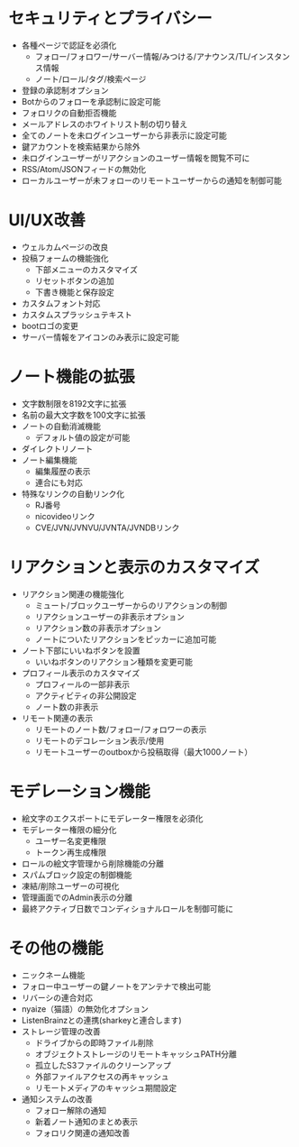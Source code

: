 # セキュリティとプライバシー
- 各種ページで認証を必須化
  - フォロー/フォロワー/サーバー情報/みつける/アナウンス/TL/インスタンス情報
  - ノート/ロール/タグ/検索ページ
- 登録の承認制オプション
- Botからのフォローを承認制に設定可能
- フォロリクの自動拒否機能
- メールアドレスのホワイトリスト制の切り替え
- 全てのノートを未ログインユーザーから非表示に設定可能
- 鍵アカウントを検索結果から除外
- 未ログインユーザーがリアクションのユーザー情報を閲覧不可に
- RSS/Atom/JSONフィードの無効化
- ローカルユーザーが未フォローのリモートユーザーからの通知を制御可能

# UI/UX改善
- ウェルカムページの改良
- 投稿フォームの機能強化
  - 下部メニューのカスタマイズ
  - リセットボタンの追加
  - 下書き機能と保存設定
- カスタムフォント対応
- カスタムスプラッシュテキスト
- bootロゴの変更
- サーバー情報をアイコンのみ表示に設定可能

# ノート機能の拡張
- 文字数制限を8192文字に拡張
- 名前の最大文字数を100文字に拡張
- ノートの自動消滅機能
  - デフォルト値の設定が可能
- ダイレクトリノート
- ノート編集機能
  - 編集履歴の表示
  - 連合にも対応
- 特殊なリンクの自動リンク化
  - RJ番号
  - nicovideoリンク
  - CVE/JVN/JVNVU/JVNTA/JVNDBリンク

# リアクションと表示のカスタマイズ
- リアクション関連の機能強化
  - ミュート/ブロックユーザーからのリアクションの制御
  - リアクションユーザーの非表示オプション
  - リアクション数の非表示オプション
  - ノートについたリアクションをピッカーに追加可能
- ノート下部にいいねボタンを設置
  - いいねボタンのリアクション種類を変更可能
- プロフィール表示のカスタマイズ
  - プロフィールの一部非表示
  - アクティビティの非公開設定
  - ノート数の非表示
- リモート関連の表示
  - リモートのノート数/フォロー/フォロワーの表示
  - リモートのデコレーション表示/使用
  - リモートユーザーのoutboxから投稿取得（最大1000ノート）

# モデレーション機能
- 絵文字のエクスポートにモデレーター権限を必須化
- モデレーター権限の細分化
  - ユーザー名変更権限
  - トークン再生成権限
- ロールの絵文字管理から削除機能の分離
- スパムブロック設定の制御機能
- 凍結/削除ユーザーの可視化
- 管理画面でのAdmin表示の分離
- 最終アクティブ日数でコンディショナルロールを制御可能に

# その他の機能
- ニックネーム機能
- フォロー中ユーザーの鍵ノートをアンテナで検出可能
- リバーシの連合対応
- nyaize（猫語）の無効化オプション
- ListenBrainzとの連携(sharkeyと連合します)
- ストレージ管理の改善
  - ドライブからの即時ファイル削除
  - オブジェクトストレージのリモートキャッシュPATH分離
  - 孤立したS3ファイルのクリーンアップ
  - 外部ファイルアクセスの再キャッシュ
  - リモートメディアのキャッシュ期間設定
- 通知システムの改善
  - フォロー解除の通知
  - 新着ノート通知のまとめ表示
  - フォロリク関連の通知改善
